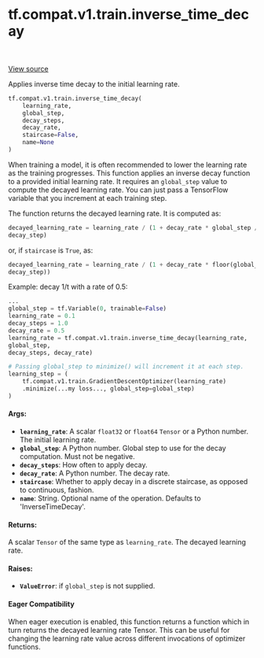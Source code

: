 <div itemscope itemtype="http://developers.google.com/ReferenceObject">
<meta itemprop="name" content="tf.compat.v1.train.inverse_time_decay" />
<meta itemprop="path" content="Stable" />
</div>

# tf.compat.v1.train.inverse_time_decay

<!-- Insert buttons -->

<table class="tfo-notebook-buttons tfo-api" align="left">
</table>

<a target="_blank" href="/code/stable/tensorflow/python/training/learning_rate_decay.py">View source</a>



<!-- Start diff -->
Applies inverse time decay to the initial learning rate.

``` python
tf.compat.v1.train.inverse_time_decay(
    learning_rate,
    global_step,
    decay_steps,
    decay_rate,
    staircase=False,
    name=None
)
```



<!-- Placeholder for "Used in" -->

When training a model, it is often recommended to lower the learning rate as
the training progresses.  This function applies an inverse decay function
to a provided initial learning rate.  It requires an `global_step` value to
compute the decayed learning rate.  You can just pass a TensorFlow variable
that you increment at each training step.

The function returns the decayed learning rate.  It is computed as:

```python
decayed_learning_rate = learning_rate / (1 + decay_rate * global_step /
decay_step)
```

or, if `staircase` is `True`, as:

```python
decayed_learning_rate = learning_rate / (1 + decay_rate * floor(global_step /
decay_step))
```

Example: decay 1/t with a rate of 0.5:

```python
...
global_step = tf.Variable(0, trainable=False)
learning_rate = 0.1
decay_steps = 1.0
decay_rate = 0.5
learning_rate = tf.compat.v1.train.inverse_time_decay(learning_rate,
global_step,
decay_steps, decay_rate)

# Passing global_step to minimize() will increment it at each step.
learning_step = (
    tf.compat.v1.train.GradientDescentOptimizer(learning_rate)
    .minimize(...my loss..., global_step=global_step)
)
```

#### Args:


* <b>`learning_rate`</b>: A scalar `float32` or `float64` `Tensor` or a Python number.
  The initial learning rate.
* <b>`global_step`</b>: A Python number. Global step to use for the decay computation.
  Must not be negative.
* <b>`decay_steps`</b>: How often to apply decay.
* <b>`decay_rate`</b>: A Python number.  The decay rate.
* <b>`staircase`</b>: Whether to apply decay in a discrete staircase, as opposed to
  continuous, fashion.
* <b>`name`</b>: String.  Optional name of the operation.  Defaults to
  'InverseTimeDecay'.


#### Returns:

A scalar `Tensor` of the same type as `learning_rate`.  The decayed
learning rate.



#### Raises:


* <b>`ValueError`</b>: if `global_step` is not supplied.



#### Eager Compatibility
When eager execution is enabled, this function returns a function which in
turn returns the decayed learning rate Tensor. This can be useful for changing
the learning rate value across different invocations of optimizer functions.

